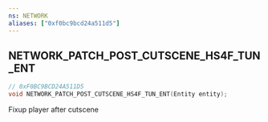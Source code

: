```yaml
---
ns: NETWORK
aliases: ["0xf0bc9bcd24a511d5"]
---
```

## NETWORK_PATCH_POST_CUTSCENE_HS4F_TUN_ENT

```c
// 0xF0BC9BCD24A511D5
void NETWORK_PATCH_POST_CUTSCENE_HS4F_TUN_ENT(Entity entity);
```

Fixup player after cutscene

